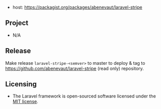 - host: https://packagist.org/packages/abenevaut/laravel-stripe

## Project

- N/A

## Release

Make release `laravel-stripe-<semver>` to master to deploy & tag to https://github.com/abenevaut/laravel-stripe (read only) repository.

## Licensing

- The Laravel framework is open-sourced software licensed under the [MIT license](https://opensource.org/license/mit/).
